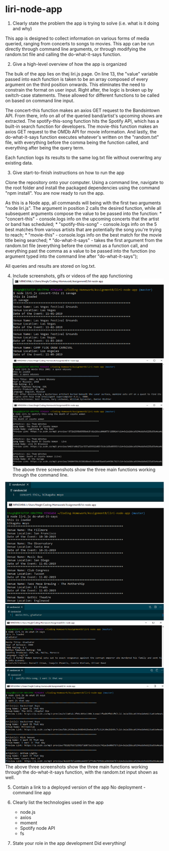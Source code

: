 # liri-node-app

1. Clearly state the problem the app is trying to solve (i.e. what is it doing and why)

This app is designed to collect information on various forms of media queried, ranging from concerts to songs to movies. This app can be run directly through command line arguments, or through modifying the random.txt file and calling the do-what-it-says function.

2. Give a high-level overview of how the app is organized

The bulk of the app lies on thej liri.js page. On line 13, the "value" variable passed into each function is taken to be an array composed of every argument on the third position onwards. This eliminates the need to constrain the format on user input. Right after, the logic is broken up by switch-case statements. These allowed for different functions to be called on based on command line input. 

The concert-this function makes an axios GET request to the Bandsintown API. From there, info on all of the queried band/artist's upcoming shows are extracted. The spotify-this-song function hits the Spotify API, which has a built-in search function for developers. The movie-this function makes an axios GET request to the OMDb API for movie information. And lastly, the do-what-it-says function executes whatever's written on the "random.txt" file, with everything before the comma being the function called, and everything after being the query term.

   Each function logs its results to the same log.txt file without overwritng any existing data.

3. Give start-to-finish instructions on how to run the app
   
Clone the repository onto your computer. Using a command line, navigate to the root folder and install the packaged dependencies using the command "npm install". You are now ready to run the app.

As this is a Node app, all commands will being with the first two arguments "node liri.js". The argument in position 2 calls the desired function, while all subsequent arguments compose the value to be passed into the function:
     * "concert-this" - console.logs info on the upcoming concerts that the artist or band has scheduled;
     * "spotify-this-song" - console.logs info on the 5 best matches from various artists that are potentially the song you're trying to reach;
     * "movie-this" - console.logs info on the best match for the movie title being searched;
     * "do-what-it-says" - takes the first argument from the random.txt file (everything before the comma) as a function call, and everything past the comma as a value to be passed into the function (no argument typed into the command line after "do-what-it-says");

All queries and results are stored on log.txt.

4. Include screenshots, gifs or videos of the app functioning
![Concert-This working](/images/concert-this.png)
![Movie-This working](/images/movie-this.png)
![Spotify-This-Song working](/images/spotify-this-song.png)
The above three screenshots show the three main functions working through the command line.

![Concert-This working through Do-What-It-Says](/images/do-what-it-says-concert.png)
![Movie-This working through Do-What-It-Says](/images/do-what-it-says-movie.png)
![Spotify-This-Song working through Do-What-It-Says](/images/do-what-it-says-spotify.png)
The above three screenshots show the three main functions working through the do-what-it-says function, with the random.txt input shown as well.

5. Contain a link to a deployed version of the app
No deployment - command line app

6. Clearly list the technologies used in the app
     * node.js
     * axios
     * moment
     * Spotify node API
     * fs

7. State your role in the app development
Did everything!
